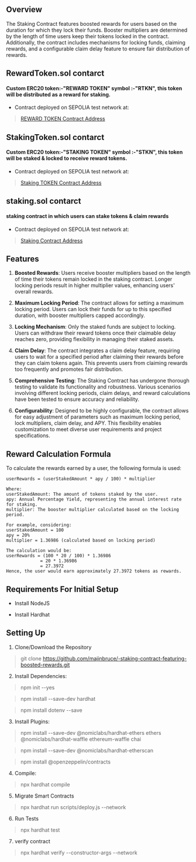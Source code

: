 
## Overview

The Staking Contract features boosted rewards for users based on the duration for which they lock their funds. Booster multipliers are determined by the length of time users keep their tokens locked in the contract. Additionally, the contract includes mechanisms for locking funds, claiming rewards, and a configurable claim delay feature to ensure fair distribution of rewards.

## RewardToken.sol contarct

#### Custom ERC20 token:-"REWARD TOKEN" symbol :-"RTKN", this token will be distributed as a reward for staking.

- Contract deployed on SEPOLIA  test network at:

> [REWARD TOKEN Contract Address](https://sepolia.etherscan.io/address/0x49e75Ca51246Fa01dF11E54eAed4b1C6d17d0422#code)

## StakingToken.sol contarct

#### Custom ERC20 token:-"STAKING TOKEN" symbol :-"STKN", this token will be staked & locked to receive reward tokens.

- Contract deployed on SEPOLIA  test network at:

> [Staking TOKEN Contract Address](https://sepolia.etherscan.io/address/0xF28FE2d30Ec1ba4468b45597D638a774888a39eC#code)

## staking.sol contarct
#### staking contract in which users can stake tokens & claim rewards

- Contract deployed on SEPOLIA  test network at:

> [Staking Contract Address](https://sepolia.etherscan.io/address/0x5f8B87F01d4Cc518d96E936B95DD47E19eB5eC1f#code)


## Features

1. **Boosted Rewards**: Users receive booster multipliers based on the length of time their tokens remain locked in the staking contract. Longer locking periods result in higher multiplier values, enhancing users' overall rewards.

2. **Maximum Locking Period**: The contract allows for setting a maximum locking period. Users can lock their funds for up to this specified duration, with booster multipliers capped accordingly.

3. **Locking Mechanism**: Only the staked funds are subject to locking. Users can withdraw their reward tokens once their claimable delay reaches zero, providing flexibility in managing their staked assets.

4. **Claim Delay**: The contract integrates a claim delay feature, requiring users to wait for a specified period after claiming their rewards before they can claim tokens again. This prevents users from claiming rewards too frequently and promotes fair distribution.

5. **Comprehensive Testing**: The Staking Contract has undergone thorough testing to validate its functionality and robustness. Various scenarios involving different locking periods, claim delays, and reward calculations have been tested to ensure accuracy and reliability.

6. **Configurability**: Designed to be highly configurable, the contract allows for easy adjustment of parameters such as maximum locking period, lock multipliers, claim delay, and APY. This flexibility enables customization to meet diverse user requirements and project specifications.

## Reward Calculation Formula

To calculate the rewards earned by a user, the following formula is used:

```plaintext
userRewards = (userStakedAmount * apy / 100) * multiplier

Where:
userStakedAmount: The amount of tokens staked by the user.
apy: Annual Percentage Yield, representing the annual interest rate for staking.
multiplier: The booster multiplier calculated based on the locking period.

For example, considering:
userStakedAmount = 100
apy = 20%
multiplier = 1.36986 (calculated based on locking period)

The calculation would be:
userRewards = (100 * 20 / 100) * 1.36986
             = 20 * 1.36986
             = 27.3972
Hence, the user would earn approximately 27.3972 tokens as rewards.
```

## Requirements For Initial Setup

- Install NodeJS

- Install Hardhat

## Setting Up

1. Clone/Download the Repository </br>

> git clone https://github.com/majinbruce/-staking-contract-featuring-boosted-rewards.git

2. Install Dependencies:

> npm init --yes </br>

> npm install --save-dev hardhat </br>

> npm install dotenv --save </br>

3. Install Plugins:

> npm install --save-dev @nomiclabs/hardhat-ethers ethers @nomiclabs/hardhat-waffle ethereum-waffle chai </br>

> npm install --save-dev @nomiclabs/hardhat-etherscan </br>

> npm install @openzeppelin/contracts

4. Compile:

> npx hardhat compile

5. Migrate Smart Contracts

> npx hardhat run scripts/deploy.js --network <network-name>

6. Run Tests

> npx hardhat test

7. verify contract

> npx hardhat verify <contract address> --constructor-args --network <network-name>
